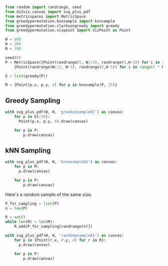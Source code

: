 ```python {cmd id="setup"}
from random import randrange, seed
from ds2viz.canvas import svg_plus_pdf
from metricspaces import MetricSpace
from greedypermutation.knnsample import knnsample
from greedypermutation.clarksongreedy import greedy
from greedypermutation.vizpoint import VizPoint as Point

W = 600
H = 200
N = 100

seed(0)
P = MetricSpace({Point(randrange(5, W//2), randrange(5,H-5)) for i in range(N)} | \
    {Point(randrange(W//2, W-5), randrange(5,H-5)) for i in range(5 * N)})

G = list(greedy(P))

M = {Point(p.x, p.y, 4) for p in knnsample(P, 25)}
```

## Greedy Sampling

```python {cmd continue="setup" output=html}
with svg_plus_pdf(W, H, 'greedyexample01') as canvas:
    for p in G[:30]:
      Point(p.x, p.y, 4).draw(canvas)

    for p in P:
        p.draw(canvas)
```


## kNN Sampling

```python {cmd continue="setup" output=html}
with svg_plus_pdf(W, H, 'knnexample01') as canvas:
    for p in M:
      p.draw(canvas)

    for p in P:
        p.draw(canvas)
```

Here's a random sample of the same size.
```python {cmd continue="setup" output=html}
P_for_sampling = list(P)
n = len(P)

R = set()
while len(R) < len(M):
    R.add(P_for_sampling[randrange(n)])

with svg_plus_pdf(W, H, 'randomexample01') as canvas:
    for p in {Point(r.x, r.y, 4) for r in R}:
      p.draw(canvas)

    for p in P:
        p.draw(canvas)
```
